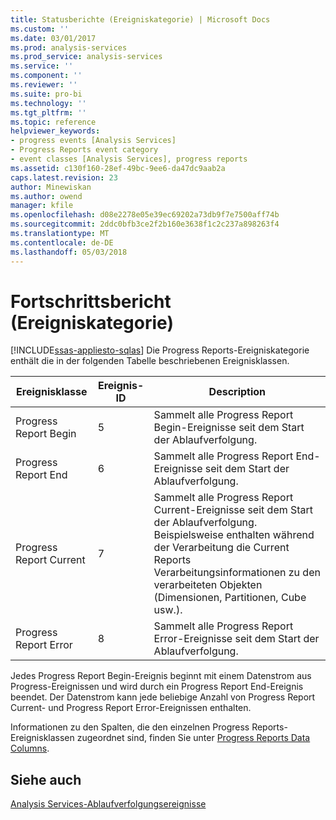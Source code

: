 ```yaml
---
title: Statusberichte (Ereigniskategorie) | Microsoft Docs
ms.custom: ''
ms.date: 03/01/2017
ms.prod: analysis-services
ms.prod_service: analysis-services
ms.service: ''
ms.component: ''
ms.reviewer: ''
ms.suite: pro-bi
ms.technology: ''
ms.tgt_pltfrm: ''
ms.topic: reference
helpviewer_keywords:
- progress events [Analysis Services]
- Progress Reports event category
- event classes [Analysis Services], progress reports
ms.assetid: c130f160-28ef-49bc-9ee6-da47dc9aab2a
caps.latest.revision: 23
author: Minewiskan
ms.author: owend
manager: kfile
ms.openlocfilehash: d08e2278e05e39ec69202a73db9f7e7500aff74b
ms.sourcegitcommit: 2ddc0bfb3ce2f2b160e3638f1c2c237a898263f4
ms.translationtype: MT
ms.contentlocale: de-DE
ms.lasthandoff: 05/03/2018
---
```

# <a name="progress-reports-event-category"></a>Fortschrittsbericht (Ereigniskategorie)
[!INCLUDE[ssas-appliesto-sqlas](../../includes/ssas-appliesto-sqlas.md)]
  Die Progress Reports-Ereigniskategorie enthält die in der folgenden Tabelle beschriebenen Ereignisklassen.  
  
|Ereignisklasse|Ereignis-ID|Description|  
|-----------------|--------------|-----------------|  
|Progress Report Begin|5|Sammelt alle Progress Report Begin-Ereignisse seit dem Start der Ablaufverfolgung.|  
|Progress Report End|6|Sammelt alle Progress Report End-Ereignisse seit dem Start der Ablaufverfolgung.|  
|Progress Report Current|7|Sammelt alle Progress Report Current-Ereignisse seit dem Start der Ablaufverfolgung. Beispielsweise enthalten während der Verarbeitung die Current Reports Verarbeitungsinformationen zu den verarbeiteten Objekten (Dimensionen, Partitionen, Cube usw.).|  
|Progress Report Error|8|Sammelt alle Progress Report Error-Ereignisse seit dem Start der Ablaufverfolgung.|  
  
 Jedes Progress Report Begin-Ereignis beginnt mit einem Datenstrom aus Progress-Ereignissen und wird durch ein Progress Report End-Ereignis beendet. Der Datenstrom kann jede beliebige Anzahl von Progress Report Current- und Progress Report Error-Ereignissen enthalten.  
  
 Informationen zu den Spalten, die den einzelnen Progress Reports-Ereignisklassen zugeordnet sind, finden Sie unter [Progress Reports Data Columns](../../analysis-services/trace-events/progress-reports-data-columns.md).  
  
## <a name="see-also"></a>Siehe auch  
 [Analysis Services-Ablaufverfolgungsereignisse](../../analysis-services/trace-events/analysis-services-trace-events.md)  
  
  
